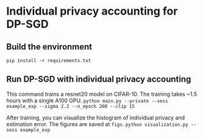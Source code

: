 # Individual privacy accounting for DP-SGD

## Build the environment
```pip install -r requirements.txt```

## Run DP-SGD with individual privacy accounting 

This command trains a resnet20 model on CIFAR-10. The training takes ~1.5 hours with a single A100 GPU.
```python main.py --private --sess example_exp --sigma 2.2 --n_epoch 200 --clip 15 ```

After training, you can visualize the histogram of individual privacy and estimation error. The figures are saved at `figs`.
```python visualization.py --sess example_exp```
